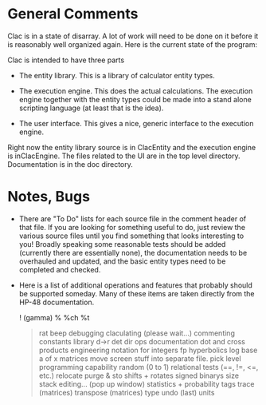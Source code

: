 
General Comments
================

Clac is in a state of disarray. A lot of work will need to be done on it before it is reasonably
well organized again. Here is the current state of the program:

Clac is intended to have three parts

+ The entity library. This is a library of calculator entity types.

+ The execution engine. This does the actual calculations. The execution engine together with
  the entity types could be made into a stand alone scripting language (at least that is the
  idea).

+ The user interface. This gives a nice, generic interface to the execution engine.

Right now the entity library source is in ClacEntity and the execution engine is inClacEngine.
The files related to the UI are in the top level directory. Documentation is in the doc
directory.

Notes, Bugs
===========

+ There are "To Do" lists for each source file in the comment header of that file. If you are
  looking for something useful to do, just review the various source files until you find
  something that looks interesting to you! Broadly speaking some reasonable tests should be
  added (currently there are essentially none), the documentation needs to be overhauled and
  updated, and the basic entity types need to be completed and checked.

+ Here is a list of additional operations and features that probably should be supported
  someday. Many of these items are taken directly from the HP-48 documentation.

     ! (gamma)
     %
     %ch
     %t
     >rat
     beep
     debugging
     claculating (please wait...)
     commenting
     constants library
     d->r
     det
     dir ops
     documentation
     dot and cross products
     engineering notation for integers
     fp
     hyperbolics
     log base a of x
     matrices
     move screen stuff into separate file.
     pick level
     programming capability
     random (0 to 1)
     relational tests (==, !=, <=, etc.)
     relocate purge & sto
     shifts + rotates
     signed binarys
     size
     stack editing... (pop up window)
     statistics + probability
     tags
     trace     (matrices)
     transpose (matrices)
     type
     undo (last)
     units
